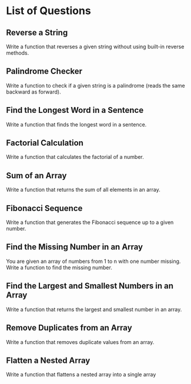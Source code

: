 # List of Questions

## Reverse a String
Write a function that reverses a given string without using built-in reverse methods.
## Palindrome Checker
Write a function to check if a given string is a palindrome (reads the same backward as forward).
## Find the Longest Word in a Sentence
Write a function that finds the longest word in a sentence.
## Factorial Calculation
Write a function that calculates the factorial of a number.
## Sum of an Array
Write a function that returns the sum of all elements in an array.
## Fibonacci Sequence
Write a function that generates the Fibonacci sequence up to a given number.
## Find the Missing Number in an Array
You are given an array of numbers from 1 to n with one number missing. Write a function to find the missing number.
## Find the Largest and Smallest Numbers in an Array
Write a function that returns the largest and smallest number in an array.
## Remove Duplicates from an Array
Write a function that removes duplicate values from an array.
## Flatten a Nested Array
Write a function that flattens a nested array into a single array
